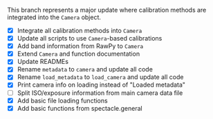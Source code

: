This branch represents a major update where calibration methods are integrated into the `Camera` object.

- [x] Integrate all calibration methods into `Camera`
- [x] Update all scripts to use `Camera`-based calibrations
- [x] Add band information from RawPy to `Camera`
- [x] Extend `Camera` and function documentation
- [x] Update READMEs
- [x] Rename `metadata` to `camera` and update all code
- [x] Rename `load_metadata` to `load_camera` and update all code
- [x] Print camera info on loading instead of "Loaded metadata"
- [ ] Split ISO/exposure information from main camera data file
- [x] Add basic file loading functions
- [x] Add basic functions from spectacle.general
